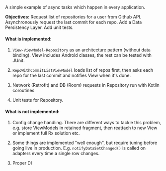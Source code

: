 A simple example of async tasks which happen in every application. 

**Objectives:** Request list of repositories for a user from Github API. Asynchronously request the last commit for each repo. Add a Data Persistency Layer. Add unit tests.

#### What is implemented:

1. `View-ViewModel-Repository` as an architecture pattern (without data binding). View includes Android classes, the rest can be tested with JUnit. 

1. `RepoWithCommitListViewModel` loads list of repos first, then asks each repo for the last commit and notifies View when it's done. 

1. Network (Retrofit) and DB (Room) requests in Repository run with Kotlin coroutines

1. Unit tests for Repository.


#### What is not implemented:

1. Config change handling. 
There are different ways to tackle this problem, e.g. store ViewModels in retained fragment, 
then reattach to new View or implement full Rx solution etc.

1. Some things are implemented "well enough", but require tuning before going live in production. 
E.g. `notifyDataSetChanged()` is called on adapters every time a single row changes.

1. Proper DI